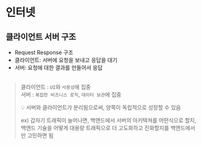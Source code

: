 # 인터넷

## 클라이언트 서버 구조

- Request Response 구조
- 클라이언트: 서버에 요청을 보내고 응답을 대기
- 서버: 요청에 대한 결과를 만들어서 응답
  <br/><br/>

> 클라이언트 : `UI`와 `사용성`에 집중 <br/>
> 서버 : `복잡한 비즈니스 로직`, `데이터 보관`에 집중<br/>
>
> 💡 서버와 클라이언트가 분리됨으로써, 양쪽이 독립적으로 성장할 수 있음 <br/>
>
> ex) 갑자기 트래픽이 늘어나면, 백앤드에서 서버의 아키텍쳐를 어떤식으로 할지, <br/>
> 백앤드 기술을 어떻게 대용량 트래픽으로 더 고도화하고 진화할지를 백앤드에서만 고민하면 됨
